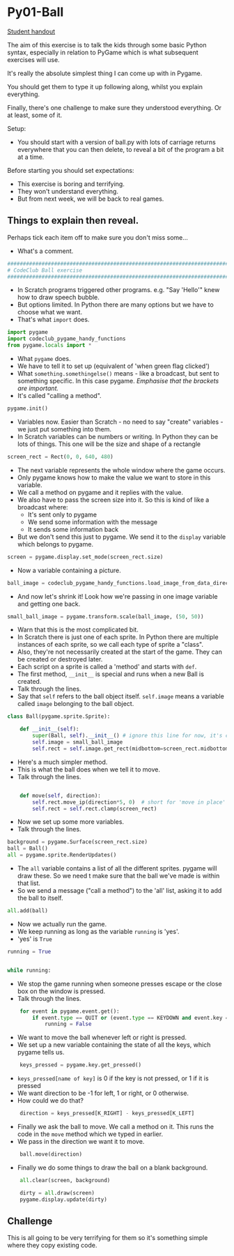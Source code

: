 Py01-Ball
=========

[Student handout](py01-ball.md)

The aim of this exercise is to talk the kids through some basic Python syntax,
especially in relation to PyGame which is what subsequent exercises will use.

It's really the absolute simplest thing I can come up with in Pygame.

You should get them to type it up following along, whilst you explain
everything.

Finally, there's one challenge to make sure they understood everything.
Or at least, some of it.

Setup:

* You should start with a version of ball.py with lots of carriage returns
  everywhere that you can then delete, to reveal a bit of the program
  a bit at a time.

Before starting you should set expectations:

* This exercise is boring and terrifying.
* They won't understand everything.
* But from next week, we will be back to real games.

Things to explain then reveal.
------------------------------

Perhaps tick each item off to make sure you don't miss some...

* What's a comment.

```python
#######################################################################################
# CodeClub Ball exercise
#######################################################################################
```

* In Scratch programs triggered other programs. e.g. "Say 'Hello'" knew how to draw
  speech bubble.
* But options limited. In Python there are many options but we have to choose what we want.
* That's what `import` does.

```python
import pygame
import codeclub_pygame_handy_functions
from pygame.locals import *
```

* What `pygame` does.
* We have to tell it to set up (equivalent of 'when green flag clicked')
* What `something.somethingelse()` means - like a broadcast, but sent to something specific. In this
  case pygame. _Emphasise that the brackets are important._
* It's called "calling a method".

```python
pygame.init()
```

* Variables now. Easier than Scratch - no need to say "create" variables - we just put something into them.
* In Scratch variables can be numbers or writing. In Python they can be lots
  of things. This one will be the size and shape of a rectangle

```python
screen_rect = Rect(0, 0, 640, 480)
```

* The next variable represents the whole window where the game occurs.
* Only pygame knows how to make the value we want to store in this variable.
* We call a method on pygame and it replies with the value.
* We also have to pass the screen size into it. So this is kind of like
  a broadcast where:
  * It's sent only to pygame
  * We send some information with the message
  * It sends some information back
* But we don't send this just to pygame. We send it to the `display` variable which belongs to
  pygame.

```python
screen = pygame.display.set_mode(screen_rect.size)
```

* Now a variable containing a picture.

```python
ball_image = codeclub_pygame_handy_functions.load_image_from_data_directory('ball.png')
```

* And now let's shrink it! Look how we're passing in one image variable
  and getting one back.

```python
small_ball_image = pygame.transform.scale(ball_image, (50, 50))
```

* Warn that this is the most complicated bit.
* In Scratch there is just one of each sprite. In Python there are multiple
  instances of each sprite, so we call each type of sprite a "class".
* Also, they're not necessarily created at the start of the game. They
  can be created or destroyed later.
* Each script on a sprite is called a 'method' and starts with `def`.
* The first method, `__init__` is special and runs when a new Ball is created.
* Talk through the lines.
* Say that `self` refers to the ball object itself. `self.image` means a variable
  called `image` belonging to the ball object.

```python
class Ball(pygame.sprite.Sprite):

    def __init__(self):
        super(Ball, self).__init__() # ignore this line for now, it's complicated
        self.image = small_ball_image
        self.rect = self.image.get_rect(midbottom=screen_rect.midbottom)
```

* Here's a much simpler method.
* This is what the ball does when we tell it to move.
* Talk through the lines.

```python

    def move(self, direction):
        self.rect.move_ip(direction*5, 0)  # short for 'move in place'
        self.rect = self.rect.clamp(screen_rect)
```

* Now we set up some more variables.
* Talk through the lines.

```python
background = pygame.Surface(screen_rect.size)
ball = Ball()
all = pygame.sprite.RenderUpdates()
```

* The `all` variable contains a list of all the different sprites.
  pygame will draw these. So we need t make sure that the ball we've
  made is within that list.
* So we send a message ("call a method") to the 'all' list,
  asking it to add the ball to itself.

```python
all.add(ball)
```

* Now we actually run the game.
* We keep running as long as the variable `running` is 'yes'.
* 'yes' is `True`

```python
running = True


while running:
```

* We stop the game running when someone presses escape or the close
  box on the window is pressed.
* Talk through the lines.

```python
    for event in pygame.event.get():
        if event.type == QUIT or (event.type == KEYDOWN and event.key == K_ESCAPE):
            running = False
```

* We want to move the ball whenever left or right is pressed.
* We set up a new variable containing the state of all the keys, which pygame tells us.

```python
    keys_pressed = pygame.key.get_pressed()
```

* `keys_pressed[name of key]` is 0 if the key is not pressed, or 1 if it is pressed
* We want direction to be -1 for left, 1 or right, or 0 otherwise.
* How could we do that?

```python
    direction = keys_pressed[K_RIGHT] - keys_pressed[K_LEFT]
```

* Finally we ask the ball to move. We call a method on it. This runs the code in the
  `move` method which we typed in earlier.
* We pass in the direction we want it to move.

```python
    ball.move(direction)
```

* Finally we do some things to draw the ball on a blank background.

```python
    all.clear(screen, background)

    dirty = all.draw(screen)
    pygame.display.update(dirty)
```

Challenge
---------

This is all going to be very terrifying for them so it's something simple where
they copy existing code.
